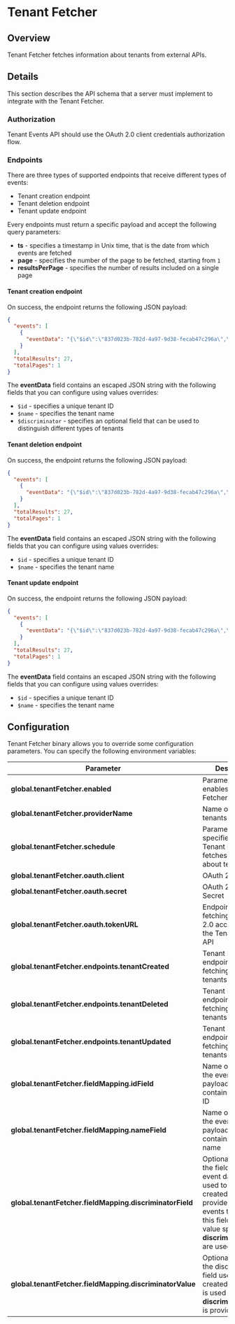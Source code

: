 # Tenant Fetcher

## Overview

Tenant Fetcher fetches information about tenants from external APIs.

## Details

This section describes the API schema that a server must implement to integrate with the Tenant Fetcher.

### Authorization

Tenant Events API should use the OAuth 2.0 client credentials authorization flow.

### Endpoints

There are three types of supported endpoints that receive different types of events:
- Tenant creation endpoint
- Tenant deletion endpoint
- Tenant update endpoint

Every endpoints must return a specific payload and accept the following query parameters:
- **ts** - specifies a timestamp in Unix time, that is the date from which events are fetched
- **page** - specifies the number of the page to be fetched, starting from `1`
- **resultsPerPage** - specifies the number of results included on a single page

#### Tenant creation endpoint

On success, the endpoint returns the following JSON payload:
```json
{
  "events": [
    {
      "eventData": "{\"$id\":\"837d023b-782d-4a97-9d38-fecab47c296a\",\"$name\":\"Tenant 1\",\"$discriminator\":\"default\"}"
    }
  ],
  "totalResults": 27,
  "totalPages": 1
}
```

The **eventData** field contains an escaped JSON string with the following fields that you can configure using values overrides:
- `$id` - specifies a unique tenant ID
- `$name` - specifies the tenant name
- `$discriminator` - specifies an optional field that can be used to distinguish different types of tenants

#### Tenant deletion endpoint

On success, the endpoint returns the following JSON payload:
```json
{
  "events": [
    {
      "eventData": "{\"$id\":\"837d023b-782d-4a97-9d38-fecab47c296a\",\"$name\":\"Tenant 1\"}"
    }
  ],
  "totalResults": 27,
  "totalPages": 1
}
```

The **eventData** field contains an escaped JSON string with the following fields that you can configure using values overrides:
- `$id` - specifies a unique tenant ID
- `$name` - specifies the tenant name

#### Tenant update endpoint

On success, the endpoint returns the following JSON payload:
```json
{
  "events": [
    {
      "eventData": "{\"$id\":\"837d023b-782d-4a97-9d38-fecab47c296a\",\"$name\":\"Tenant 1\"}"
    }
  ],
  "totalResults": 27,
  "totalPages": 1
}
```

The **eventData** field contains an escaped JSON string with the following fields that you can configure using values overrides:
- `$id` - specifies a unique tenant ID
- `$name` - specifies the tenant name

## Configuration

Tenant Fetcher binary allows you to override some configuration parameters. You can specify the following environment variables:

| Parameter | Description |  Default value |
|-----------|-------------|---------------|
| **global.tenantFetcher.enabled** | Parameter that enables the Tenant Fetcher CronJob | `false` |
| **global.tenantFetcher.providerName** | Name of the tenants provider | `"compass"` |
| **global.tenantFetcher.schedule** | Parameter that specifies how often Tenant Fetcher fetches information about tenants | `"*/5 * * * *"` |
| **global.tenantFetcher.oauth.client** | OAuth 2.0 client ID | None |
| **global.tenantFetcher.oauth.secret** | OAuth 2.0 client Secret | None |
| **global.tenantFetcher.oauth.tokenURL** | Endpoint for fetching an OAuth 2.0 access token to the Tenant Events API | None |
| **global.tenantFetcher.endpoints.tenantCreated** | Tenant Events API endpoint for fetching created tenants | `"127.0.0.1/events?type=created"` |
| **global.tenantFetcher.endpoints.tenantDeleted** | Tenant Events API endpoint for fetching deleted tenants | `"127.0.0.1/events?type=deleted"` |
| **global.tenantFetcher.endpoints.tenantUpdated** | Tenant Events API endpoint for fetching updated tenants | `"127.0.0.1/events?type=updated"` |
| **global.tenantFetcher.fieldMapping.idField** | Name of the field in the event data payload that contains the tenant ID | `"id"` |
| **global.tenantFetcher.fieldMapping.nameField** | Name of the field in the event data payload that contains the tenant name | `"name"` |
| **global.tenantFetcher.fieldMapping.discriminatorField** | Optional name of the field in the event data payload used to filter created tenants. If provided, only the events that contain this field with the value specified in **discriminatorValue** are used. | None |
| **global.tenantFetcher.fieldMapping.discriminatorValue** | Optional value of the discriminator field used to filter  created tenants. It is used only if **discriminatorField** is provided. | None |
